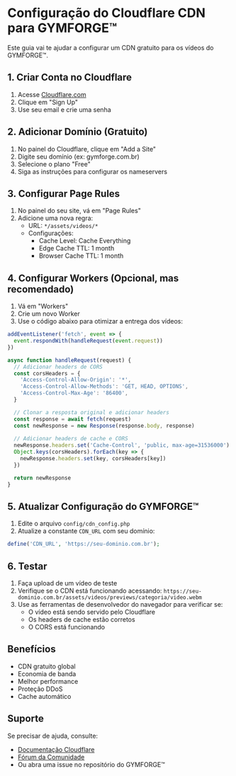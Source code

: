 # Configuração do Cloudflare CDN para GYMFORGE™

Este guia vai te ajudar a configurar um CDN gratuito para os vídeos do GYMFORGE™.

## 1. Criar Conta no Cloudflare

1. Acesse [Cloudflare.com](https://cloudflare.com)
2. Clique em "Sign Up"
3. Use seu email e crie uma senha

## 2. Adicionar Domínio (Gratuito)

1. No painel do Cloudflare, clique em "Add a Site"
2. Digite seu domínio (ex: gymforge.com.br)
3. Selecione o plano "Free"
4. Siga as instruções para configurar os nameservers

## 3. Configurar Page Rules

1. No painel do seu site, vá em "Page Rules"
2. Adicione uma nova regra:
   - URL: `*/assets/videos/*`
   - Configurações:
     - Cache Level: Cache Everything
     - Edge Cache TTL: 1 month
     - Browser Cache TTL: 1 month

## 4. Configurar Workers (Opcional, mas recomendado)

1. Vá em "Workers"
2. Crie um novo Worker
3. Use o código abaixo para otimizar a entrega dos vídeos:

```js
addEventListener('fetch', event => {
  event.respondWith(handleRequest(event.request))
})

async function handleRequest(request) {
  // Adicionar headers de CORS
  const corsHeaders = {
    'Access-Control-Allow-Origin': '*',
    'Access-Control-Allow-Methods': 'GET, HEAD, OPTIONS',
    'Access-Control-Max-Age': '86400',
  }

  // Clonar a resposta original e adicionar headers
  const response = await fetch(request)
  const newResponse = new Response(response.body, response)
  
  // Adicionar headers de cache e CORS
  newResponse.headers.set('Cache-Control', 'public, max-age=31536000')
  Object.keys(corsHeaders).forEach(key => {
    newResponse.headers.set(key, corsHeaders[key])
  })

  return newResponse
}
```

## 5. Atualizar Configuração do GYMFORGE™

1. Edite o arquivo `config/cdn_config.php`
2. Atualize a constante `CDN_URL` com seu domínio:
```php
define('CDN_URL', 'https://seu-dominio.com.br');
```

## 6. Testar

1. Faça upload de um vídeo de teste
2. Verifique se o CDN está funcionando acessando:
   `https://seu-dominio.com.br/assets/videos/previews/categoria/video.webm`
3. Use as ferramentas de desenvolvedor do navegador para verificar se:
   - O vídeo está sendo servido pelo Cloudflare
   - Os headers de cache estão corretos
   - O CORS está funcionando

## Benefícios

- CDN gratuito global
- Economia de banda
- Melhor performance
- Proteção DDoS
- Cache automático

## Suporte

Se precisar de ajuda, consulte:
- [Documentação Cloudflare](https://developers.cloudflare.com/)
- [Fórum da Comunidade](https://community.cloudflare.com/)
- Ou abra uma issue no repositório do GYMFORGE™ 